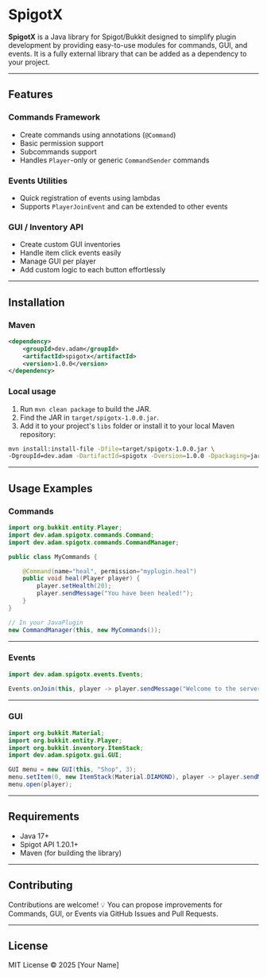 # SpigotX

**SpigotX** is a Java library for Spigot/Bukkit designed to simplify plugin development by providing easy-to-use modules for commands, GUI, and events. It is a fully external library that can be added as a dependency to your project.

---

## Features

### Commands Framework

* Create commands using annotations (`@Command`)
* Basic permission support
* Subcommands support
* Handles `Player`-only or generic `CommandSender` commands

### Events Utilities

* Quick registration of events using lambdas
* Supports `PlayerJoinEvent` and can be extended to other events

### GUI / Inventory API

* Create custom GUI inventories
* Handle item click events easily
* Manage GUI per player
* Add custom logic to each button effortlessly

---

## Installation

### Maven

```xml
<dependency>
    <groupId>dev.adam</groupId>
    <artifactId>spigotx</artifactId>
    <version>1.0.0</version>
</dependency>
```

### Local usage

1. Run `mvn clean package` to build the JAR.
2. Find the JAR in `target/spigotx-1.0.0.jar`.
3. Add it to your project's `libs` folder or install it to your local Maven repository:

```bash
mvn install:install-file -Dfile=target/spigotx-1.0.0.jar \
-DgroupId=dev.adam -DartifactId=spigotx -Dversion=1.0.0 -Dpackaging=jar
```

---

## Usage Examples

### Commands

```java
import org.bukkit.entity.Player;
import dev.adam.spigotx.commands.Command;
import dev.adam.spigotx.commands.CommandManager;

public class MyCommands {

    @Command(name="heal", permission="myplugin.heal")
    public void heal(Player player) {
        player.setHealth(20);
        player.sendMessage("You have been healed!");
    }
}

// In your JavaPlugin
new CommandManager(this, new MyCommands());
```

---

### Events

```java
import dev.adam.spigotx.events.Events;

Events.onJoin(this, player -> player.sendMessage("Welcome to the server!"));
```

---

### GUI

```java
import org.bukkit.Material;
import org.bukkit.entity.Player;
import org.bukkit.inventory.ItemStack;
import dev.adam.spigotx.gui.GUI;

GUI menu = new GUI(this, "Shop", 3);
menu.setItem(0, new ItemStack(Material.DIAMOND), player -> player.sendMessage("You bought a diamond!"));
menu.open(player);
```

---

## Requirements

* Java 17+
* Spigot API 1.20.1+
* Maven (for building the library)

---

## Contributing

Contributions are welcome! 💡
You can propose improvements for Commands, GUI, or Events via GitHub Issues and Pull Requests.

---

## License

MIT License © 2025 [Your Name]
